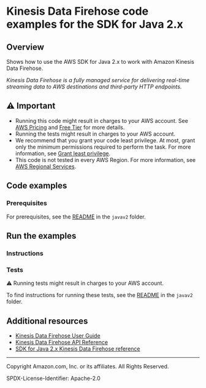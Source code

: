 <!--Generated by WRITEME on 2023-09-12 00:35:08.117568 (UTC)-->
# Kinesis Data Firehose code examples for the SDK for Java 2.x

## Overview

Shows how to use the AWS SDK for Java 2.x to work with Amazon Kinesis Data Firehose.

<!--custom.overview.start-->
<!--custom.overview.end-->

*Kinesis Data Firehose is a fully managed service for delivering real-time streaming data to AWS destinations and third-party HTTP endpoints.*

## ⚠ Important

* Running this code might result in charges to your AWS account. See [AWS Pricing](https://aws.amazon.com/pricing/?aws-products-pricing.sort-by=item.additionalFields.productNameLowercase&aws-products-pricing.sort-order=asc&awsf.Free%20Tier%20Type=*all&awsf.tech-category=*all) and [Free Tier](https://aws.amazon.com/free/?all-free-tier.sort-by=item.additionalFields.SortRank&all-free-tier.sort-order=asc&awsf.Free%20Tier%20Types=*all&awsf.Free%20Tier%20Categories=*all) for more details.
* Running the tests might result in charges to your AWS account.
* We recommend that you grant your code least privilege. At most, grant only the minimum permissions required to perform the task. For more information, see [Grant least privilege](https://docs.aws.amazon.com/IAM/latest/UserGuide/best-practices.html#grant-least-privilege).
* This code is not tested in every AWS Region. For more information, see [AWS Regional Services](https://aws.amazon.com/about-aws/global-infrastructure/regional-product-services).

<!--custom.important.start-->
<!--custom.important.end-->

## Code examples

### Prerequisites

For prerequisites, see the [README](../../README.md#Prerequisites) in the `javav2` folder.


<!--custom.prerequisites.start-->
<!--custom.prerequisites.end-->

## Run the examples

### Instructions


<!--custom.instructions.start-->
<!--custom.instructions.end-->



### Tests

⚠ Running tests might result in charges to your AWS account.


To find instructions for running these tests, see the [README](../../README.md#Tests)
in the `javav2` folder.



<!--custom.tests.start-->
<!--custom.tests.end-->

## Additional resources

* [Kinesis Data Firehose User Guide](https://docs.aws.amazon.com/firehose/latest/dev/what-is-this-service.html)
* [Kinesis Data Firehose API Reference](https://docs.aws.amazon.com/firehose/latest/APIReference/Welcome.html)
* [SDK for Java 2.x Kinesis Data Firehose reference](https://sdk.amazonaws.com/java/api/latest/software/amazon/awssdk/services/firehose/package-summary.html)

<!--custom.resources.start-->
<!--custom.resources.end-->

---

Copyright Amazon.com, Inc. or its affiliates. All Rights Reserved.

SPDX-License-Identifier: Apache-2.0